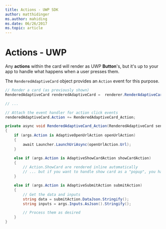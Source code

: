 ```yaml
---
title: Actions - UWP SDK
author: matthidinger
ms.author: mahiding
ms.date: 06/26/2017
ms.topic: article
---
```


# Actions - UWP

Any **actions** within the card will render as UWP **Button**'s, but it's up to your app to handle what happens when a user presses them. 

The `RenderedAdaptiveCard` object provides an `Action` event for this purpose.

```csharp
// Render a card (as previously shown)
RenderedAdaptiveCard renderedAdaptiveCard =  renderer.RenderAdaptiveCard(card);

// ...

// Attach the event handler for action click events
renderedAdaptiveCard.Action += RenderedAdaptiveCard_Action;

private async void RenderedAdaptiveCard_Action(RenderedAdaptiveCard sender, AdaptiveActionEventArgs args)
{
    if (args.Action is AdaptiveOpenUrlAction openUrlAction)
    {
        await Launcher.LaunchUriAsync(openUrlAction.Url);
    }

    else if (args.Action is AdaptiveShowCardAction showCardAction)
    {
        // Action.ShowCard are rendered inline automatically
        // ... but if you want to handle show card as a "popup", you handle this event
    }

    else if (args.Action is AdaptiveSubmitAction submitAction)
    {
        // Get the data and inputs
        string data = submitAction.DataJson.Stringify();
        string inputs = args.Inputs.AsJson().Stringify();

        // Process them as desired
    }
}
```